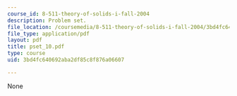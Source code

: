 ```yaml
---
course_id: 8-511-theory-of-solids-i-fall-2004
description: Problem set.
file_location: /coursemedia/8-511-theory-of-solids-i-fall-2004/3bd4fc640692aba2df85c8f876a06607_pset_10.pdf
file_type: application/pdf
layout: pdf
title: pset_10.pdf
type: course
uid: 3bd4fc640692aba2df85c8f876a06607

---
```

None